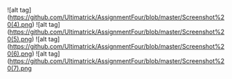 ![alt tag] (https://github.com/Ultimatrick/AssignmentFour/blob/master/Screenshot%20(4).png)
![alt tag] (https://github.com/Ultimatrick/AssignmentFour/blob/master/Screenshot%20(5).png)
![alt tag] (https://github.com/Ultimatrick/AssignmentFour/blob/master/Screenshot%20(6).png)
![alt tag] (https://github.com/Ultimatrick/AssignmentFour/blob/master/Screenshot%20(7).png
